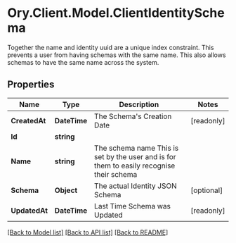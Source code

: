 # Ory.Client.Model.ClientIdentitySchema
Together the name and identity uuid are a unique index constraint. This prevents a user from having schemas with the same name. This also allows schemas to have the same name across the system.

## Properties

Name | Type | Description | Notes
------------ | ------------- | ------------- | -------------
**CreatedAt** | **DateTime** | The Schema&#39;s Creation Date | [readonly] 
**Id** | **string** |  | 
**Name** | **string** | The schema name  This is set by the user and is for them to easily recognise their schema | 
**Schema** | **Object** | The actual Identity JSON Schema | [optional] 
**UpdatedAt** | **DateTime** | Last Time Schema was Updated | [readonly] 

[[Back to Model list]](../README.md#documentation-for-models) [[Back to API list]](../README.md#documentation-for-api-endpoints) [[Back to README]](../README.md)

